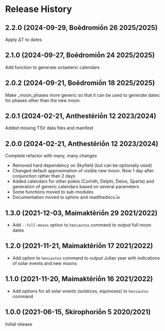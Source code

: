 # Release History

## 2.2.0 (2024-09-29, Boēdromiṓn 26 2025/2025)

Apply ΔT to dates

## 2.1.0 (2024-09-27, Boēdromiṓn 24 2025/2025)

Add function to generate octaeteric calendars

## 2.0.2 (2024-09-21, Boēdromiṓn 18 2025/2025)

Make _moon_phases more generic so that it can be used to generate
dates for phases other than the new moon

## 2.0.1 (2024-02-21, Anthestēriṓn 12 2023/2024)

Added missing TSV data files and manifest

## 2.0.0 (2024-02-21, Anthestēriṓn 12 2023/2024)

Complete refactor with many, many changes

* Removed hard dependency on Skyfield (but can be optionally used)
* Changed default approximation of visible new moon. Now 1 day after conjunction rather than 2 days
* Added calendars for other poleis (Corinth, Delphi, Delos, Sparta) and generation of generic calendars based on several parameters
* Some functions moved to sub-modules
* Documentation moved to sphinx and readthedocs.io

## 1.3.0 (2021-12-03, Maimaktēriṓn 29 2021/2022)

* Add `--full-moons` option to `heniautos` command to output full moon dates

## 1.2.0 (2021-11-21, Maimaktēriṓn 17 2021/2022)

* Add option to `heniautos` command to output Julian year with
  indications of solar events and new moons

## 1.1.0 (2021-11-20, Maimaktēriṓn 16 2021/2022)

* Add options for all solar events (solstices, equinoxes) to `heniautos` command

## 1.0.0 (2021-06-15, Skirophoriṓn 5 2020/2021)

Initial release
